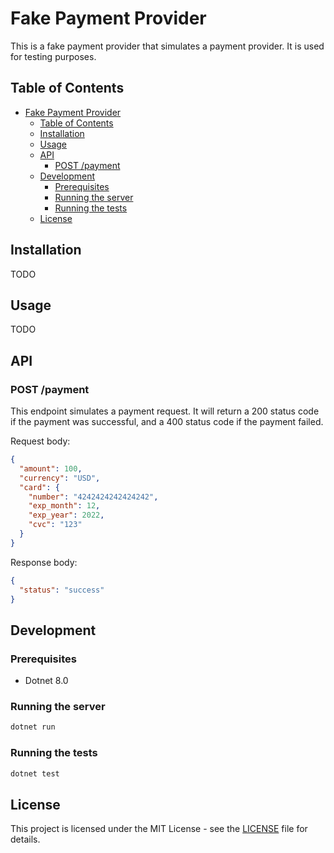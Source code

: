 # Fake Payment Provider

This is a fake payment provider that simulates a payment provider. It is used for testing purposes.

## Table of Contents

- [Fake Payment Provider](#fake-payment-provider)
  - [Table of Contents](#table-of-contents)
  - [Installation](#installation)
  - [Usage](#usage)
  - [API](#api)
    - [POST /payment](#post-payment)
  - [Development](#development)
    - [Prerequisites](#prerequisites)
    - [Running the server](#running-the-server)
    - [Running the tests](#running-the-tests)
  - [License](#license)

## Installation
    
TODO

## Usage

TODO

## API

### POST /payment

This endpoint simulates a payment request. It will return a 200 status code if the payment was successful, and a 400 status code if the payment failed.

Request body:

```json
{
  "amount": 100,
  "currency": "USD",
  "card": {
    "number": "4242424242424242",
    "exp_month": 12,
    "exp_year": 2022,
    "cvc": "123"
  }
}
```

Response body:

```json
{
  "status": "success"
}
```

## Development

### Prerequisites

- Dotnet 8.0

### Running the server

```bash
dotnet run
```

### Running the tests

```bash
dotnet test
```

## License

This project is licensed under the MIT License - see the [LICENSE](LICENSE) file for details.



